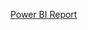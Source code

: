 [Power BI Report](https://app.powerbi.com/groups/me/reports/94dbde38-bc80-4e14-88e6-ec894271874d/244268b0cbd879e70d70?experience=power-bi)

